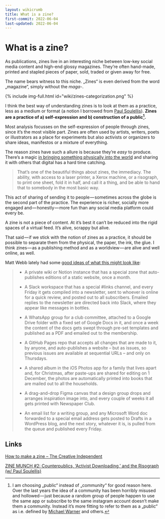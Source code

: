 ```yaml
---
layout: wikicrumb
title: What is a zine?
first-commit: 2022-06-04
last-updated: 2022-06-04
---
```


# What is a zine?

As publications, zines live in an interesting niche between low-key social media content and high-end glossy magazines. They’re often hand-made, printed and stapled pieces of paper, sold, traded or given away for free.

The name bears witness to this niche. „Zines“ is even derived from the word „magazine“, simply without the *maga-*.

{% include img-full.html id="wiki/zines-categorization.png" %}

I think the best way of understanding zines is to look at them as a practice, less as a medium or format (a notion I borrowed from [Paul Soulellis](https://www.soulellis.com)). **Zines are a practice of a) self-expression and b) construction of a public[^1].**

Most analysis focusses on the self-expression of people through zines, since it’s the most visible part. Zines are often used by artists, writers, poets or illustrators as a place for experiments but also activists or organizers to share ideas, manifestos or a mixture of everything.

The reason zines have such a allure is because they’re *easy* to produce. There’s a magic [in bringing something physically into the world](https://www.zinemun.ch/p/soulellis) and sharing it with others that digital has a hard time catching.

> That’s one of the beautiful things about zines, the immediacy. The ability, with access to a laser printer, a Xerox machine, or a risograph, to print one sheet, fold it in half, and call it a thing, and be able to hand that to somebody in the most basic way.

This act of sharing of sending it to people — sometimes across the globe is the second part of the practice. The experience is richer, socially more engaged and — honestly — more fun than any social media platform could every be.

A zine is not a piece of content. At it’s best it can’t be reduced into the rigid spaces of a virtual feed. It’s alive, scrappy but alive.

That said — if we stick with the notion of zines as a practice, it should be possible to separate them from the physical, the paper, the ink, the glue. I think zines — as a publishing method and as a worldview — are alive and well online, as well.

Matt Webb lately had some [good ideas of what this might look like](https://interconnected.org/home/2020/09/09/organizine):

> - A private wiki or Notion instance that has a special zone that auto-publishes editions of a static website, once a month.
> 
> - A Slack workspace that has a special \#links channel, and every Friday it gets compiled into a newsletter, sent to whoever is online for a quick review, and posted out to all subscribers. Emailed replies to the newsletter are directed back into Slack, where they appear like messages in bottles.
> 
> - A WhatsApp group for a club committee, attached to a Google Drive folder with a fixed set of Google Docs in it, and once a week the content of the docs gets swept through pre-set templates and published as a PDF and emailed out to the membership.
> 
> - A GitHub Pages repo that accepts all changes that are made to it, by anyone, and auto-publishes a website – but as issues, so previous issues are available at sequential URLs – and only on Thursdays.
> 
> - A shared album in the iOS Photos app for a family that lives apart and, for Christmas, after paste-ups are shared for editing on 1 December, the photos are automatically printed into books that are mailed out to all the households.
> 
> - A drag-and-drop Figma canvas that a design group drops and arranges inspiration image into, and every couple of weeks it all gets printed with Newspaper Club.
> 
> - An email list for a writing group, and any Microsoft Word doc forwarded to a special email address gets posted to Drafts in a WordPress blog, and the next story, whatever it is, is pulled from the queue and published every Friday.

## Links

[How to make a zine – The Creative Independent](https://thecreativeindependent.com/guides/how-to-make-a-zine/)

[ZINE MUNCH #2: Counterpublics, ‘Activist Downloading,’ and the Risograph (w/ Paul Soulellis)](https://www.zinemun.ch/p/soulellis?s=r)

[^1]:  I am choosing „public“ instead of „community“ for good reason here. Over the last years the idea of a community has been horribly misused and hollowed — just because a random group of people happen to use the same app or subscribe to the same instagram account doesn’t make them a community. Instead it’s more fitting to refer to them as a „public“ as i.e. defined by [Michael Warner](http://dx.doi.org/10.1080/00335630209384388) and others.